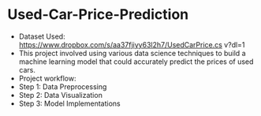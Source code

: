 # Used-Car-Price-Prediction
- Dataset Used: https://www.dropbox.com/s/aa37fjiyy63l2h7/UsedCarPrice.cs
v?dl=1
- This project involved using various data science techniques to
build a machine learning model that could accurately predict
the prices of used cars.
- Project workflow:
- Step 1: Data Preprocessing
- Step 2: Data Visualization
- Step 3: Model Implementations

